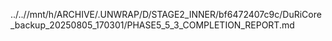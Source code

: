 ../..//mnt/h/ARCHIVE/.UNWRAP/D/STAGE2_INNER/bf6472407c9c/DuRiCore_backup_20250805_170301/PHASE5_5_3_COMPLETION_REPORT.md